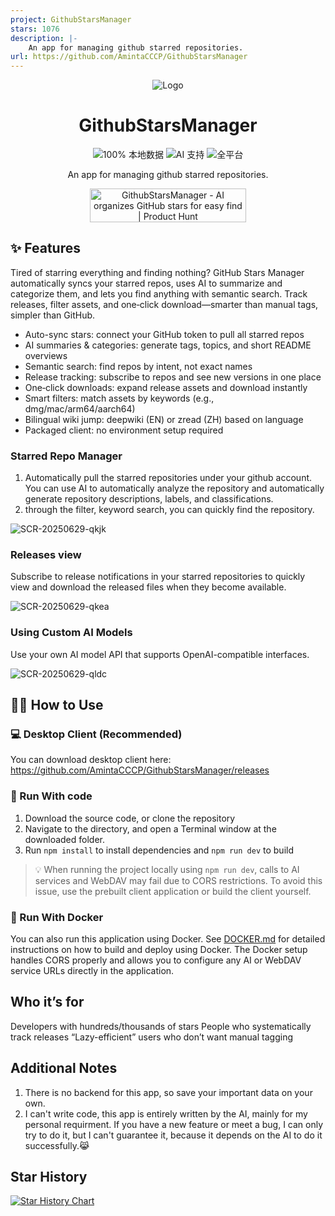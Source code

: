 ```yaml
---
project: GithubStarsManager
stars: 1076
description: |-
    An app for managing github starred repositories. 
url: https://github.com/AmintaCCCP/GithubStarsManager
---
```


<div align="center">

![Logo](upload/logo.png)

# GithubStarsManager

![100% 本地数据](https://img.shields.io/badge/数据存储-100%25本地-success?style=flat&logo=database&logoColor=white) ![AI 支持](https://img.shields.io/badge/AI-支持多模型-blue?style=flat&logo=openai&logoColor=white) ![全平台](https://img.shields.io/badge/平台-Windows%20%7C%20macOS%20%7C%20Linux-purple?style=flat&logo=electron&logoColor=white)


An app for managing github starred repositories.

<a href="https://www.producthunt.com/products/githubstarsmanager?embed=true&utm_source=badge-featured&utm_medium=badge&utm_source=badge-githubstarsmanager" target="_blank"><img src="https://api.producthunt.com/widgets/embed-image/v1/featured.svg?post_id=1001489&theme=light&t=1754373322417" alt="GithubStarsManager - AI&#0032;organizes&#0032;GitHub&#0032;stars&#0032;for&#0032;easy&#0032;find | Product Hunt" style="width: 250px; height: 54px;" width="250" height="54" /></a>

</div>

## ✨ Features

Tired of starring everything and finding nothing? GitHub Stars Manager automatically syncs your starred repos, uses AI to summarize and categorize them, and lets you find anything with semantic search. Track releases, filter assets, and one‑click download—smarter than manual tags, simpler than GitHub.

- Auto-sync stars: connect your GitHub token to pull all starred repos
- AI summaries & categories: generate tags, topics, and short README overviews
- Semantic search: find repos by intent, not exact names
- Release tracking: subscribe to repos and see new versions in one place
- One‑click downloads: expand release assets and download instantly
- Smart filters: match assets by keywords (e.g., dmg/mac/arm64/aarch64)
- Bilingual wiki jump: deepwiki (EN) or zread (ZH) based on language
- Packaged client: no environment setup required

### Starred Repo Manager

1. Automatically pull the starred repositories under your github account. You can use AI to automatically analyze the repository and automatically generate repository descriptions, labels, and classifications.
2. through the filter, keyword search, you can quickly find the repository.

![SCR-20250629-qkjk](upload/repo.jpg)

### Releases view

Subscribe to release notifications in your starred repositories to quickly view and download the released files when they become available.

![SCR-20250629-qkea](upload/release.jpg)

### Using Custom AI Models

Use your own AI model API that supports OpenAI-compatible interfaces.

![SCR-20250629-qldc](upload/SCR-20250629-qldc.png)

## 👋🏻 How to Use

### 💻 Desktop Client (Recommended)

You can download desktop client here:
https://github.com/AmintaCCCP/GithubStarsManager/releases

### 🤖 Run With code

1. Download the source code, or clone the repository
2. Navigate to the directory, and open a Terminal window at the downloaded folder.
3. Run `npm install` to install dependencies and `npm run dev` to build

> 💡 When running the project locally using `npm run dev`, calls to AI services and WebDAV may fail due to CORS restrictions. To avoid this issue, use the prebuilt client application or build the client yourself.

### 🐳 Run With Docker

You can also run this application using Docker. See [DOCKER.md](DOCKER.md) for detailed instructions on how to build and deploy using Docker. The Docker setup handles CORS properly and allows you to configure any AI or WebDAV service URLs directly in the application.


## Who it’s for

Developers with hundreds/thousands of stars
People who systematically track releases
“Lazy-efficient” users who don’t want manual tagging

## Additional Notes

1. There is no backend for this app, so save your important data on your own.
2. I can't write code, this app is entirely written by the AI, mainly for my personal requirment. If you have a new feature or meet a bug, I can only try to do it, but I can't guarantee it, because it depends on the AI to do it successfully.😹

## Star History

[![Star History Chart](https://api.star-history.com/svg?repos=AmintaCCCP/GithubStarsManager&type=Date)](https://www.star-history.com/#AmintaCCCP/GithubStarsManager&Date)
